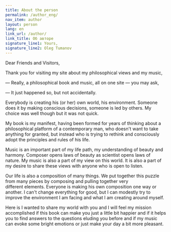 ```yaml
---
title: About the person
permalink: /author_eng/
nav_item: author
layout: person
lang: en
link_url: /author/
link_title: Об авторе
signature_line1: Yours,
signature_line2: Oleg Tumanov
---
```


Dear Friends and Visitors,

Thank you for visiting my site about my philosophical views and my music,

— Really, a philosophical book and music, all on one site — you may ask,

— It just happened so, but not accidentally.

Everybody is creating his (or her) own world, his environment. Someone does it by making conscious decisions, someone
is led by others. My choice was well though but it was not quick.

My book is my manifest, having been formed for years of thinking about a philosophical platform of a contemporary man,
who doesn't want to take anything for granted, but instead who is trying to rethink and consciously adopt the 
principles and rules of his life.

Music is an important part of my life path, my understanding of beauty and harmony. Composer opens laws of beauty as
scientist opens laws of nature. My music is also a part of my view on this world. It is also a part of my desire to
share these views with anyone who is open to listen.

Our life is also a composition of many things. We put together this puzzle from many pieces by composing and pulling
together very different elements. Everyone is making his own composition one way or another. I can't change everything
for good, but I can modestly try to improve the environment I am facing and what I am creating around myself.

Here is I wanted to share my world with you and I will feel my mission accomplished if this book can make you just
a little bit happier and if it helps you to find answers to the questions eluding you before and if my music can evoke
some bright emotions or just make your day a bit more pleasant.
